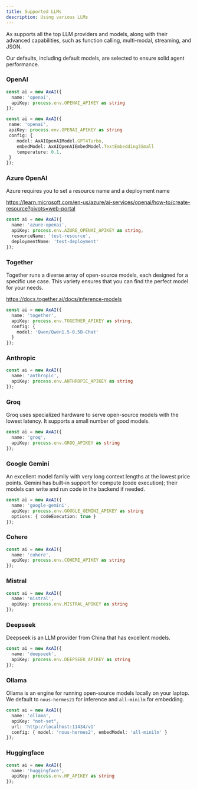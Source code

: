 ```yaml
---
title: Supported LLMs
description: Using various LLMs
---
```


Ax supports all the top LLM providers and models, along with their advanced capabilities, such as function calling, multi-modal, streaming, and JSON.

Our defaults, including default models, are selected to ensure solid agent performance.

### OpenAI

```typescript title="Use defaults"
const ai = new AxAI({
  name: 'openai',
  apiKey: process.env.OPENAI_APIKEY as string
});
```

```typescript title="Customized"
const ai = new AxAI({
 name: 'openai',
 apiKey: process.env.OPENAI_APIKEY as string
 config: {
    model: AxAIOpenAIModel.GPT4Turbo,
    embedModel: AxAIOpenAIEmbedModel.TextEmbedding3Small
    temperature: 0.1,
 }
});
```

### Azure OpenAI

Azure requires you to set a resource name and a deployment name

https://learn.microsoft.com/en-us/azure/ai-services/openai/how-to/create-resource?pivots=web-portal

```typescript title="Use defaults"
const ai = new AxAI({
  name: 'azure-openai',
  apiKey: process.env.AZURE_OPENAI_APIKEY as string,
  resourceName: 'test-resource',
  deploymentName: 'test-deployment'
});
```

### Together

Together runs a diverse array of open-source models, each designed for a specific use case. This variety ensures that you can find the perfect model for your needs.

https://docs.together.ai/docs/inference-models

```typescript title="With custom models"
const ai = new AxAI({
  name: 'together',
  apiKey: process.env.TOGETHER_APIKEY as string,
  config: {
    model: 'Qwen/Qwen1.5-0.5B-Chat'
  }
});
```

### Anthropic

```typescript title="Use defaults"
const ai = new AxAI({
  name: 'anthropic',
  apiKey: process.env.ANTHROPIC_APIKEY as string
});
```

### Groq

Groq uses specialized hardware to serve open-source models with the lowest latency. It supports a small number of good models.

```typescript title="Use defaults"
const ai = new AxAI({
  name: 'groq',
  apiKey: process.env.GROQ_APIKEY as string
});
```

### Google Gemini

An excellent model family with very long context lengths at the lowest price points. Gemini has built-in support for compute (code execution); their models can write and run code in the backend if needed.

```typescript title="Use defaults, enable code execution"
const ai = new AxAI({
  name: 'google-gemini',
  apiKey: process.env.GOOGLE_GEMINI_APIKEY as string
  options: { codeExecution: true }
});
```

### Cohere

```typescript title="Use defaults"
const ai = new AxAI({
  name: 'cohere',
  apiKey: process.env.COHERE_APIKEY as string
});
```

### Mistral

```typescript title="Use defaults"
const ai = new AxAI({
  name: 'mistral',
  apiKey: process.env.MISTRAL_APIKEY as string
});
```

### Deepseek

Deepseek is an LLM provider from China that has excellent models.

```typescript title="Use defaults"
const ai = new AxAI({
  name: 'deepseek',
  apiKey: process.env.DEEPSEEK_APIKEY as string
});
```

### Ollama

Ollama is an engine for running open-source models locally on your laptop. We default to `nous-hermes21` for inference and `all-minilm` for embedding.

```typescript title="Use defaults"
const ai = new AxAI({
  name: 'ollama',
  apiKey: "not-set",
  url: 'http://localhost:11434/v1'
  config: { model: 'nous-hermes2', embedModel: 'all-minilm' }
});
```

### Huggingface

```typescript title="Use defaults"
const ai = new AxAI({
  name: 'huggingface',
  apiKey: process.env.HF_APIKEY as string
});
```
